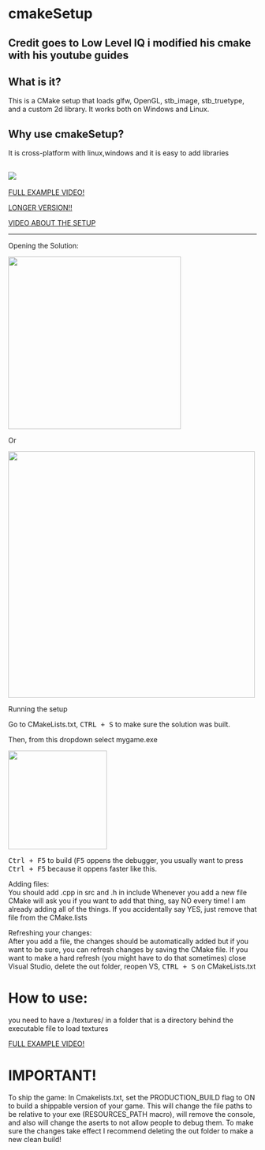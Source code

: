 # cmakeSetup
Credit goes to Low Level IQ i modified his cmake with his youtube guides
---

## What is it?

This is a CMake setup that loads glfw, OpenGL, stb_image, stb_truetype, and a custom 2d library. It works both on Windows and Linux.

## Why use cmakeSetup?
It is cross-platform with linux,windows and it is easy to add libraries


![](https://github.com/meemknight/photos/blob/master/cmakeSetup1.png)
---

  [FULL EXAMPLE VIDEO!](https://www.youtube.com/watch?v=zJoXMfCI9LM)
  
  [LONGER VERSION!!](https://www.youtube.com/watch?v=XOs2qynEmNE)
  
  [VIDEO ABOUT THE SETUP](https://www.youtube.com/watch?v=K8f73k9HM8M)

---

<p>Opening the Solution:</p> 

<img src="https://raw.githubusercontent.com/meemknight/photos/master/llge1.gif" width="350">

Or

<img src="https://raw.githubusercontent.com/meemknight/photos/master/llge2.gif" width="500">

Running the setup

Go to CMakeLists.txt, <kbd>CTRL + S</kbd> to make sure the solution was built.

Then, from this dropdown select mygame.exe

<img src="https://raw.githubusercontent.com/meemknight/photos/master/llge3.gif" width="200">

<kbd>Ctrl + F5</kbd> to build (<kbd>F5</kbd> oppens the debugger, you usually want to press <kbd>Ctrl + F5</kbd> because it oppens faster like this.

<p>Adding files:<br>
You should add .cpp in src and .h in include Whenever you add a new file CMake will ask you if you want to add that thing, say NO every time! I am already adding all of the things.
If you accidentally say YES, just remove that file from the CMake.lists
</p>

<p>Refreshing your changes:<br>
After you add a file, the changes should be automatically added but if you want to be sure, you can refresh changes by saving the CMake file. If you want to make a hard refresh (you might have to do that sometimes) close Visual Studio, delete the out folder, reopen VS, <kbd>CTRL + S</kbd> on CMakeLists.txt</p>


# How to use:

you need to have a /textures/ in a folder that is a directory behind the executable file to load textures

  [FULL EXAMPLE VIDEO!](https://www.youtube.com/watch?v=zJoXMfCI9LM)


# IMPORTANT!
  To ship the game: 
  In Cmakelists.txt, set the PRODUCTION_BUILD flag to ON to build a shippable version of your game. This will change the file paths to be relative to your exe (RESOURCES_PATH macro), will remove the console, and also will change the aserts to not allow people to debug them. To make sure the changes take effect I recommend deleting the out folder to make a new clean build!
